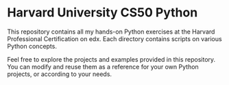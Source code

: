 # Harvard University CS50 Python

This repository contains all my hands-on Python exercises at the Harvard Professional Certification on edx. Each directory contains scripts on various Python concepts. 

Feel free to explore the projects and examples provided in this repository. You can modify and reuse them as a reference for your own Python projects, or according to your needs.
